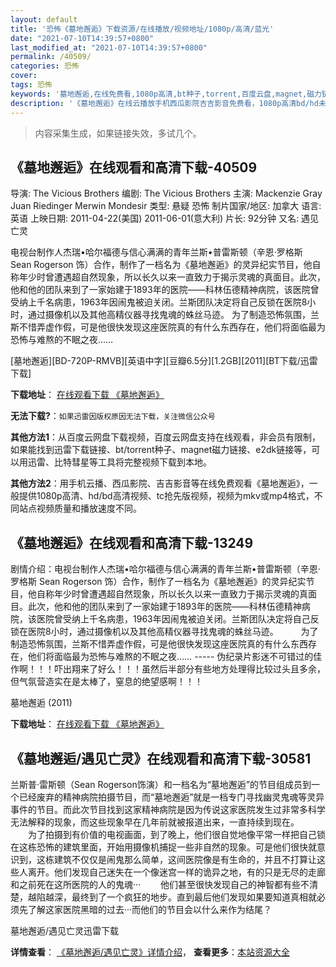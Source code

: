 ```yaml
---
layout: default
title: '恐怖《墓地邂逅》下载资源/在线播放/视频地址/1080p/高清/蓝光'
date: "2021-07-10T14:39:57+0800"
last_modified_at: "2021-07-10T14:39:57+0800"
permalink: /40509/
categories: 恐怖
cover:
tags: 恐怖
keywords: '墓地邂逅,在线免费看,1080p高清,bt种子,torrent,百度云盘,magnet,磁力链,迅雷下载资源'
description: '《墓地邂逅》在线云播放手机西瓜影院吉吉影音免费看，1080p高清bd/hd未删减完整版和tc抢先枪版，mkv/mp4格式，附带bt/torrent种子、magnet/磁力链、百度云盘、网盘资源迅雷下载链接'
---
```


>内容采集生成，如果链接失效，多试几个。


## 《墓地邂逅》在线观看和高清下载-40509

导演: The Vicious Brothers 编剧: The Vicious Brothers 主演: Mackenzie Gray Juan Riedinger Merwin Mondesir 类型: 悬疑 恐怖 制片国家/地区: 加拿大 语言: 英语 上映日期: 2011-04-22(美国) 2011-06-01(意大利) 片长: 92分钟 又名: 遇见亡灵

电视台制作人杰瑞•哈尔福德与信心满满的青年兰斯•普雷斯顿（辛恩·罗格斯 Sean Rogerson 饰）合作，制作了一档名为《墓地邂逅》的灵异纪实节目，他自称年少时曾遭遇超自然现象，所以长久以来一直致力于揭示灵魂的真面目。此次，他和他的团队来到了一家始建于1893年的医院——科林伍德精神病院，该医院曾受纳上千名病患，1963年因闹鬼被迫关闭。兰斯团队决定将自己反锁在医院8小时，通过摄像机以及其他高精仪器寻找鬼魂的蛛丝马迹。 为了制造恐怖氛围，兰斯不惜弄虚作假，可是他很快发现这座医院真的有什么东西存在，他们将面临最为恐怖与难熬的不眠之夜……


[墓地邂逅][BD-720P-RMVB][英语中字][豆瓣6.5分][1.2GB][2011][BT下载/迅雷下载]

**下载地址**： [在线观看下载 《墓地邂逅》](https://www.btdx8.com/torrent/grave_encounters_2011.html) 


**无法下载?**：`如果迅雷因版权原因无法下载，关注微信公众号 `

**其他方法1**：从百度云网盘下载视频，百度云网盘支持在线观看，非会员有限制，如果能找到迅雷下载链接、bt/torrent种子、magnet磁力链接、e2dk链接等，可以用迅雷、比特彗星等工具将完整视频下载到本地。

**其他方法2**：用手机云播、西瓜影院、吉吉影音等在线免费观看《墓地邂逅》，一般提供1080p高清、hd/bd高清视频、tc抢先版视频，视频为mkv或mp4格式，不同站点视频质量和播放速度不同。


## 《墓地邂逅》在线观看和高清下载-13249

剧情介绍：电视台制作人杰瑞•哈尔福德与信心满满的青年兰斯•普雷斯顿（辛恩·罗格斯 Sean Rogerson 饰）合作，制作了一档名为《墓地邂逅》的灵异纪实节目，他自称年少时曾遭遇超自然现象，所以长久以来一直致力于揭示灵魂的真面目。此次，他和他的团队来到了一家始建于1893年的医院——科林伍德精神病院，该医院曾受纳上千名病患，1963年因闹鬼被迫关闭。兰斯团队决定将自己反锁在医院8小时，通过摄像机以及其他高精仪器寻找鬼魂的蛛丝马迹。  　　为了制造恐怖氛围，兰斯不惜弄虚作假，可是他很快发现这座医院真的有什么东西存在，他们将面临最为恐怖与难熬的不眠之夜…… ----- 伪纪录片影迷不可错过的佳作啊！！！吓出翔来了好么！！！虽然后半部分有些地方处理得比较过头且多余，但气氛营造实在是太棒了，窒息的绝望感啊！！！


墓地邂逅 (2011)

**下载地址**： [在线观看下载 《墓地邂逅》](https://www.btbtdy.me/btdy/dy5879.html) 


## 《墓地邂逅/遇见亡灵》在线观看和高清下载-30581

兰斯普&middot;雷斯顿（Sean Rogerson饰演）和一档名为&ldquo;墓地邂逅&rdquo;的节目组成员到一个已经废弃的精神病院拍摄节目，而&ldquo;墓地邂逅&rdquo;就是一档专门寻找幽灵鬼魂等灵异事件的节目。而此次节目找到这家精神病院是因为传说这家医院发生过非常多科学无法解释的现象，而这些现象早在几年前就被报道出来，一直持续到现在。 　　为了拍摄到有价值的电视画面，到了晚上，他们很自觉地像平常一样把自己锁在这栋恐怖的建筑里面，开始用摄像机捕捉一些非自然的现象。可是他们很快就意识到，这栋建筑不仅仅是闹鬼那么简单，这间医院像是有生命的，并且不打算让这些人离开。他们发现自己迷失在一个像迷宫一样的诡异之地，有的只是无尽的走廊和之前死在这所医院的人的鬼魂&middot;·· 　　他们甚至很快发现自己的神智都有些不清楚，越陷越深，最终到了一个疯狂的地步。直到最后他们发现如果要知道真相就必须先了解这家医院黑暗的过去&middot;··而他们的节目会以什么来作为结尾？


墓地邂逅/遇见亡灵迅雷下载

**详情查看**： [《墓地邂逅/遇见亡灵》详情介绍](/movie/30581/)， **查看更多**：[本站资源大全](/movie/t/all/)

